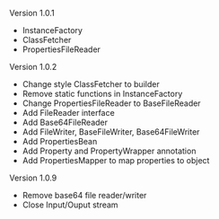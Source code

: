 Version 1.0.1

- InstanceFactory
- ClassFetcher
- PropertiesFileReader

Version 1.0.2

- Change style ClassFetcher to builder
- Remove static functions in InstanceFactory
- Change PropertiesFileReader to BaseFileReader
- Add FileReader interface
- Add Base64FileReader
- Add FileWriter, BaseFileWriter, Base64FileWriter
- Add PropertiesBean
- Add Property and PropertyWrapper annotation
- Add PropertiesMapper to map properties to object

Version 1.0.9

- Remove base64 file reader/writer
- Close Input/Ouput stream